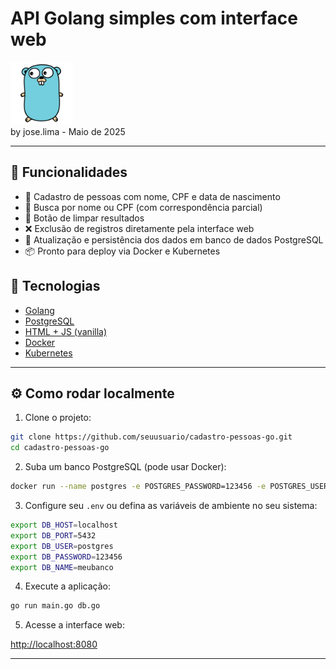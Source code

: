 # **API Golang simples com interface web**

<img src="./img/golang.png" width="100" height="100" /><br>
by jose.lima - Maio de 2025

---

## 🚀 Funcionalidades

- 📄 Cadastro de pessoas com nome, CPF e data de nascimento
- 🔎 Busca por nome ou CPF (com correspondência parcial)
- 🧹 Botão de limpar resultados
- ❌ Exclusão de registros diretamente pela interface web
- 🔄 Atualização e persistência dos dados em banco de dados PostgreSQL
- 📦 Pronto para deploy via Docker e Kubernetes

## 🧪 Tecnologias

- [Golang](https://golang.org/)
- [PostgreSQL](https://www.postgresql.org/)
- [HTML + JS (vanilla)](https://developer.mozilla.org/)
- [Docker](https://www.docker.com/)
- [Kubernetes](https://kubernetes.io/)

---

## ⚙️ Como rodar localmente

1. Clone o projeto:

```bash
git clone https://github.com/seuusuario/cadastro-pessoas-go.git
cd cadastro-pessoas-go
```

2. Suba um banco PostgreSQL (pode usar Docker):

```bash
docker run --name postgres -e POSTGRES_PASSWORD=123456 -e POSTGRES_USER=postgres -e POSTGRES_DB=meubanco -p 5432:5432 -d postgres
```

3. Configure seu `.env` ou defina as variáveis de ambiente no seu sistema:

```bash
export DB_HOST=localhost
export DB_PORT=5432
export DB_USER=postgres
export DB_PASSWORD=123456
export DB_NAME=meubanco
```

4. Execute a aplicação:

```bash
go run main.go db.go
```

5. Acesse a interface web:

[
    http://localhost:8080](http://localhost:8080)

---
